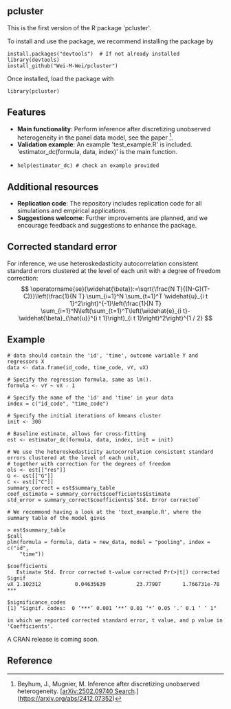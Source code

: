 ## pcluster

This is the first version of the R package 'pcluster'. 

To install and use the package, we recommend installing the package by
```{r }
install.packages("devtools")  # If not already installed
library(devtools)
install_github("Wei-M-Wei/pcluster")
```
Once installed, load the package with
```{r }
library(pcluster)
```

## Features
- **Main functionality**: Perform inference after discretizing unobserved heterogeneity in the panel data model, see the paper [^1].
- **Validation example**: An example 'test_example.R' is included. 'estimator_dc(formula, data, index)' is the main function.
- ```{r }
  help(estimator_dc) # check an example provided
  ```

## Additional resources
- **Replication code**: The repository includes replication code for all simulations and empirical applications.
- **Suggestions welcome**: Further improvements are planned, and we encourage feedback and suggestions to enhance the package.

## Corrected standard error
For inference, we use  heteroskedasticity autocorrelation consistent standard errors clustered at the level of each unit with a degree of freedom correction:
$$
\operatorname{se}(\widehat{\beta}):=\sqrt{\frac{N T}{(N-G)(T-C)}}\left(\frac{1}{N T} \sum_{i=1}^N \sum_{t=1}^T \widehat{u}_{i t 1}^2\right)^{-1}\left(\frac{1}{N T} \sum_{i=1}^N\left(\sum_{t=1}^T\left(\widehat{e}_{i t}-\widehat{\beta}_{\hat{u}}^{i t 1}\right)_{i t 1}\right)^2\right)^{1 / 2}
$$


## Example
```{r }
# data should contain the 'id', 'time', outcome variable Y and regressors X
data <- data.frame(id_code, time_code, vY, vX)

# Specify the regression formula, same as lm().
formula <- vY ~ vX - 1

# Specify the name of the 'id' and 'time' in your data
index = c("id_code", "time_code")

# Specify the initial iterations of kmeans cluster
init <- 300

# Baseline estimate, allows for cross-fitting
est <- estimator_dc(formula, data, index, init = init)

# We use the heteroskedasticity autocorrelation consistent standard errors clustered at the level of each unit,
# together with correction for the degrees of freedom
ols <- est[["res"]]
G <- est[["G"]]
C <- est[["C"]]
summary_correct = est$summary_table
coef_estimate = summary_correct$coefficients$Estimate
std_error = summary_correct$coefficients$`Std. Error corrected`

# We recommond having a look at the 'text_example.R', where the summary table of the model gives

> est$summary_table
$call
plm(formula = formula, data = new_data, model = "pooling", index = c("id", 
    "time"))

$coefficients
   Estimate Std. Error corrected t-value corrected Pr(>|t|) corrected Signif
vX 1.102312           0.04635639          23.77907       1.766731e-78    ***

$significance_codes
[1] "Signif. codes:  0 ‘***’ 0.001 ‘**’ 0.01 ‘*’ 0.05 ‘.’ 0.1 ‘ ’ 1"

in which we reported corrected standard error, t value, and p value in 'Coefficients'.

```
A CRAN release is coming soon.

## Reference
[^1]: Beyhum, J., Mugnier, M. Inference after discretizing unobserved heterogeneity. [[arXiv:2502.09740
Search](https://arxiv.org/abs/2502.09740).](https://arxiv.org/abs/2412.07352)
